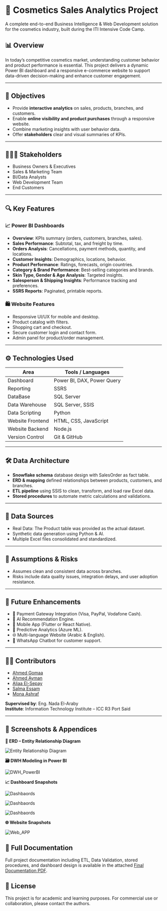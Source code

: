 # 💄 Cosmetics Sales Analytics Project

A complete end-to-end Business Intelligence & Web Development solution for the cosmetics industry, built during the ITI Intensive Code Camp.

## 📊 Overview

In today’s competitive cosmetics market, understanding customer behavior and product performance is essential. This project delivers a dynamic Power BI dashboard and a responsive e-commerce website to support data-driven decision-making and enhance customer engagement.

---

## 🎯 Objectives

- Provide **interactive analytics** on sales, products, branches, and customers.
- Enable **online visibility and product purchases** through a responsive website.
- Combine marketing insights with user behavior data.
- Offer **stakeholders** clear and visual summaries of KPIs.

---

## 🧑‍🤝‍🧑 Stakeholders

- Business Owners & Executives
- Sales & Marketing Team
- BI/Data Analysts
- Web Development Team
- End Customers

---

## 🔍 Key Features

### 📈 Power BI Dashboards

- **Overview**: KPIs summary (orders, customers, branches, sales).
- **Sales Performance**: Subtotal, tax, and freight by time.
- **Orders Analysis**: Cancellations, payment methods, quantity, and locations.
- **Customer Insights**: Demographics, locations, behavior.
- **Product Performance**: Ratings, forecasts, origin countries.
- **Category & Brand Performance**: Best-selling categories and brands.
- **Skin Type, Gender & Age Analysis**: Targeted insights.
- **Salesperson & Shipping Insights**: Performance tracking and preferences.
- **SSRS Reports**: Paginated, printable reports.

### 🛍️ Website Features

- Responsive UI/UX for mobile and desktop.
- Product catalog with filters.
- Shopping cart and checkout.
- Secure customer login and contact form.
- Admin panel for product/order management.

---

## ⚙️ Technologies Used

| Area             | Tools / Languages                        |
|------------------|-------------------------------------------|
| Dashboard        | Power BI, DAX, Power Query                |
| Reporting        | SSRS                                      |
| DataBase         | SQL Server                                |
| Data Warehouse   | SQL Server, SSIS                          |
| Data Scripting   | Python                                    |
| Website Frontend | HTML, CSS, JavaScript                     |
| Website Backend  | Node.js                                   |
| Version Control  | Git & GitHub                              |

---

## 🛠️ Data Architecture

- **Snowflake schema** database design with SalesOrder as fact table.
- **ERD & mapping** defined relationships between products, customers, and branches.
- **ETL pipeline** using SSIS to clean, transform, and load raw Excel data.
- **Stored procedures** to automate metric calculations and validations.

---

## 🧪 Data Sources

- Real Data: The Product table was provided as the actual dataset.
- Synthetic data generation using Python & AI.
- Multiple Excel files consolidated and standardized.

---

## 🔐 Assumptions & Risks

- Assumes clean and consistent data across branches.
- Risks include data quality issues, integration delays, and user adoption resistance.

---

## 🔮 Future Enhancements

- 🔗 Payment Gateway Integration (Visa, PayPal, Vodafone Cash).
- 🤖 AI Recommendation Engine.
- 📱 Mobile App (Flutter or React Native).
- 🧠 Predictive Analytics (Azure ML).
- 🌐 Multi-language Website (Arabic & English).
- 💬 WhatsApp Chatbot for customer support.

---

## 🧑‍💻 Contributors

- [Ahmed Gomaa](http://linkedin.com/in/ahmed-gomaa-97-)    
- [Ahmed Ayman](http://linkedin.com/in/ahmedayman99)
- [Aliaa El-Sepay](http://linkedin.com/in/aliaa-elsepayy)
- [Salma Essam](http://linkedin.com/in/salma-essam1)    
- [Mona Ashraf](http://linkedin.com/in/monaashraf)  


**Supervised by**: Eng. Nada El-Araby  
**Institute**: Information Technology Institute – ICC R3 Port Said

---

## 📎 Screenshots & Appendices
**🧩 ERD – Entity Relationship Diagram**

![Entity Relationship Diagram](Data_Modeling/ERD_SS.jpg)

**🗃️ DWH Modeling in Power BI**

![DWH_PowerBI](Data_Modeling/DWH%20Schema%20PowerBi.jpg)

**📈 Dashboard Snapshots**

![Dashbaords](Dashboards_ScreenShots/2-Overview.jpg)

![Dashbaords](Dashboards_ScreenShots/3-Sales.jpg)

![Dashbaords](Dashboards_ScreenShots/13-Branch.jpg)

**🌐 Website Snapshots**

![Web_APP](WebApp_ScreenShots/1.jpg)

## 📎 Full Documentation

Full project documentation including ETL, Data Validation, stored procedures, and dashboard design is available in the attached [Final Documentation PDF](Final%20Documentation.pdf).

## 🔧 License

This project is for academic and learning purposes. For commercial use or collaboration, please contact the authors.

